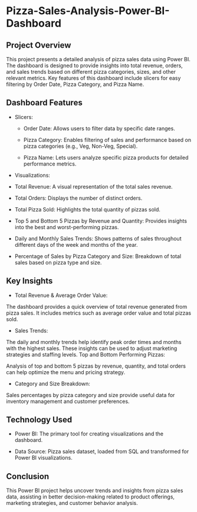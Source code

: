 # Pizza-Sales-Analysis-Power-BI-Dashboard

## Project Overview

This project presents a detailed analysis of pizza sales data using Power BI. The dashboard is designed to provide insights into total revenue, orders, and sales trends based on different pizza categories, sizes, and other relevant metrics. Key features of this dashboard include slicers for easy filtering by Order Date, Pizza Category, and Pizza Name.

## Dashboard Features

- Slicers:

  - Order Date: Allows users to filter data by specific date ranges.
  
  - Pizza Category: Enables filtering of sales and performance based on pizza categories (e.g., Veg, Non-Veg, Special).
  
  - Pizza Name: Lets users analyze specific pizza products for detailed performance metrics.

- Visualizations:

- Total Revenue: A visual representation of the total sales revenue.

- Total Orders: Displays the number of distinct orders.

- Total Pizza Sold: Highlights the total quantity of pizzas sold.

- Top 5 and Bottom 5 Pizzas by Revenue and Quantity: Provides insights into the best and worst-performing pizzas.

- Daily and Monthly Sales Trends: Shows patterns of sales throughout different days of the week and months of the year.

- Percentage of Sales by Pizza Category and Size: Breakdown of total sales based on pizza type and size.

## Key Insights

- Total Revenue & Average Order Value:

The dashboard provides a quick overview of total revenue generated from pizza sales.
It includes metrics such as average order value and total pizzas sold.

- Sales Trends:

The daily and monthly trends help identify peak order times and months with the highest sales. These insights can be used to adjust marketing strategies and staffing levels.
Top and Bottom Performing Pizzas:

Analysis of top and bottom 5 pizzas by revenue, quantity, and total orders can help optimize the menu and pricing strategy.

- Category and Size Breakdown:

Sales percentages by pizza category and size provide useful data for inventory management and customer preferences.

## Technology Used

- Power BI: The primary tool for creating visualizations and the dashboard.

- Data Source: Pizza sales dataset, loaded from SQL and transformed for Power BI visualizations.

## Conclusion

This Power BI project helps uncover trends and insights from pizza sales data, assisting in better decision-making related to product offerings, marketing strategies, and customer behavior analysis.
